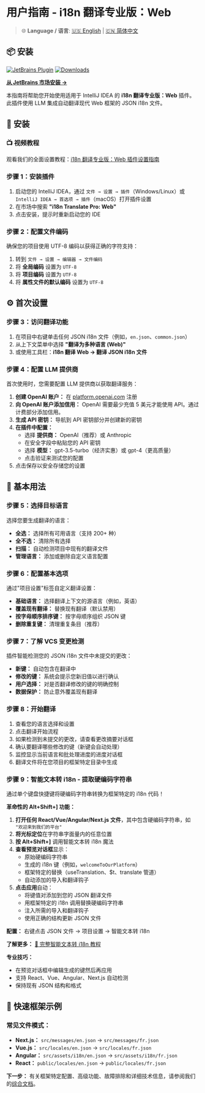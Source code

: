# 用户指南 - i18n 翻译专业版：Web

> 🌐 **Language / 语言**: [🇺🇸 English](user-guide.md) | [🇨🇳 简体中文](user-guide.zh.md)

## 📦 安装

[![JetBrains Plugin](https://img.shields.io/jetbrains/plugin/v/28020-i18n-translate-pro-web.svg)](https://plugins.jetbrains.com/plugin/28020-i18n-translate-pro-web)
[![Downloads](https://img.shields.io/jetbrains/plugin/d/28020-i18n-translate-pro-web.svg)](https://plugins.jetbrains.com/plugin/28020-i18n-translate-pro-web)

**[从 JetBrains 市场安装 →](https://plugins.jetbrains.com/plugin/28020-i18n-translate-pro-web)**

本指南将帮助您开始使用适用于 IntelliJ IDEA 的 **i18n 翻译专业版：Web** 插件。此插件使用 LLM 集成自动翻译现代 Web 框架的 JSON i18n 文件。

## 🚀 安装

### 📺 视频教程
观看我们的全面设置教程：[i18n 翻译专业版：Web 插件设置指南](https://www.youtube.com/watch?v=Uj9GH283Wdw)

### 步骤 1：安装插件
1. 启动您的 IntelliJ IDEA，通过 `文件 → 设置 → 插件`（Windows/Linux）或 `IntelliJ IDEA → 首选项 → 插件`（macOS）打开插件设置
2. 在市场中搜索 **"i18n Translate Pro: Web"**
3. 点击安装，提示时重新启动您的 IDE

### 步骤 2：配置文件编码
确保您的项目使用 UTF-8 编码以获得正确的字符支持：
1. 转到 `文件 → 设置 → 编辑器 → 文件编码`
2. 将 **全局编码** 设置为 `UTF-8`
3. 将 **项目编码** 设置为 `UTF-8`
4. 将 **属性文件的默认编码** 设置为 `UTF-8`

## ⚙️ 首次设置

### 步骤 3：访问翻译功能
1. 在项目中右键单击任何 JSON i18n 文件（例如，`en.json`、`common.json`）
2. 从上下文菜单中选择 **"翻译为多种语言 (Web)"**
3. 或使用工具栏：**i18n 翻译 Web → 翻译 JSON i18n 文件**

### 步骤 4：配置 LLM 提供商
首次使用时，您需要配置 LLM 提供商以获取翻译服务：

1. **创建 OpenAI 账户：** 在 [platform.openai.com](https://platform.openai.com/) 注册
2. **向 OpenAI 账户添加信用：** OpenAI 需要最少充值 5 美元才能使用 API。通过计费部分添加信用。
3. **生成 API 密钥：** 导航到 API 密钥部分并创建新的密钥
4. **在插件中配置：**
   - 选择 **提供商：** OpenAI（推荐）或 Anthropic
   - 在安全字段中粘贴您的 API 密钥
   - 选择 **模型：** gpt-3.5-turbo（经济实惠）或 gpt-4（更高质量）
   - 点击验证来测试您的配置
5. 点击保存以安全存储您的设置

## 🎯 基本用法

### 步骤 5：选择目标语言
选择您要生成翻译的语言：
- **全选：** 选择所有可用语言（支持 200+ 种）
- **全不选：** 清除所有选择
- **扫描：** 自动检测项目中现有的翻译文件
- **管理语言：** 添加或删除自定义语言配置

### 步骤 6：配置基本选项
通过"项目设置"标签自定义翻译设置：
- **基础语言：** 选择翻译上下文的源语言（例如，英语）
- **覆盖现有翻译：** 替换现有翻译（默认禁用）
- **按字母顺序排序键：** 按字母顺序组织 JSON 键
- **删除重复键：** 清理重复条目（推荐）

### 步骤 7：了解 VCS 变更检测
插件智能检测您的 JSON i18n 文件中未提交的更改：
- **新键：** 自动包含在翻译中
- **修改的键：** 系统会提示您新旧值以进行确认
- **用户选择：** 对是否翻译修改的键的明确控制
- **数据保护：** 防止意外覆盖现有翻译

### 步骤 8：开始翻译
1. 查看您的语言选择和设置
2. 点击翻译开始流程
3. 如果检测到未提交的更改，请查看更改摘要对话框
4. 确认要翻译哪些修改的键（新键会自动处理）
5. 监控显示当前语言和批处理进度的进度对话框
6. 翻译文件将在您项目的框架特定目录中生成

### 步骤 9：智能文本转 i18n - 提取硬编码字符串

通过单个键盘快捷键将硬编码字符串转换为框架特定的 i18n 代码！

**革命性的 Alt+Shift+] 功能：**
1. **打开任何 React/Vue/Angular/Next.js 文件**，其中包含硬编码字符串，如 `"欢迎来到我们的平台"`
2. **将光标定位**在字符串字面量内的任意位置
3. **按 Alt+Shift+]** 调用智能文本转 i18n 魔法
4. **查看预览对话框**显示：
   - 原始硬编码字符串
   - 生成的 i18n 键（例如，`welcomeToOurPlatform`）
   - 框架特定的替换（useTranslation、$t、translate 管道）
   - 自动添加的导入和翻译钩子
5. **点击应用**自动：
   - 将键值对添加到您的 JSON 翻译文件
   - 用框架特定的 i18n 调用替换硬编码字符串
   - 注入所需的导入和翻译钩子
   - 使用正确的结构更新 JSON 文件

**配置：** 右键点击 JSON 文件 → 项目设置 → 智能文本转 i18n

**了解更多：** [📖 完整智能文本转 i18n 教程](smart-text-to-i18n-tutorial.zh.md)

**专业技巧：**
- 在预览对话框中编辑生成的键然后再应用
- 支持 React、Vue、Angular、Next.js 自动检测
- 保持现有 JSON 结构和格式

## 📁 快速框架示例

### 常见文件模式：
- **Next.js：** `src/messages/en.json` → `src/messages/fr.json`
- **Vue.js：** `src/locales/en.json` → `src/locales/fr.json`
- **Angular：** `src/assets/i18n/en.json` → `src/assets/i18n/fr.json`
- **React：** `public/locales/en.json` → `public/locales/fr.json`

**下一步：** 有关框架特定配置、高级功能、故障排除和详细技术信息，请参阅我们的[综合文档](additional-information.zh.md)。